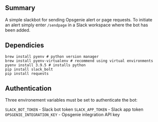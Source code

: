 ## Summary

A simple slackbot for sending Opsgenie alert or page requests. To initiate an alert simply enter `/sendpage` in a Slack workspace where the bot has been added.

## Dependicies

```
brew install pyenv # python version manager
brew install pyenv-virtualenv # recommend using virtual environments
pyenv install 3.9.5 # installs python
pip install slack_bolt
pip install requests
```

## Authentication

Three environement variables must be set to authenticate the bot:

`SLACK_BOT_TOKEN` - Slack bot token
`SLACK_APP_TOKEN` - Slack app token
`OPSGENIE_INTEGRATION_KEY` - Opsgenie integration API key
